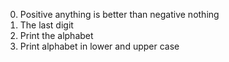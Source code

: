 0. Positive anything is better than negative nothing
1. The last digit
2. Print the alphabet
3. Print alphabet in lower and upper case
